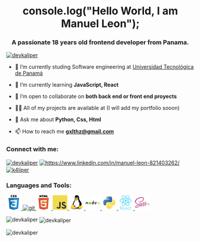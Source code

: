 <h1 align="center">console.log("Hello World,  I am Manuel Leon");</h1>
<h3 align="center">A passionate 18 years old frontend developer from Panama.</h3>

<p align="left"> <a href="https://twitter.com/devkaliper" target="blank"><img src="https://img.shields.io/twitter/follow/devkaliper?logo=twitter&style=for-the-badge" alt="devkaliper" /></a> </p>

- 🔭 I’m currently studing Software engineering at [Universidad Tecnológica de Panamá](https://utp.ac.pa/)

- 🌱 I’m currently learning **JavaScript, React**

- 👯 I’m open to collaborate on **both back end or front end proyects**

- 👨‍💻 All of my projects are available at (I will add my portfolio sooon)

- 💬 Ask me about **Python, Css, Html**

- 📫 How to reach me **gxlthz@gmail.com**


<h3 align="left">Connect with me:</h3>
<p align="left">
<a href="https://twitter.com/devkaliper" target="blank"><img align="center" src="https://raw.githubusercontent.com/rahuldkjain/github-profile-readme-generator/master/src/images/icons/Social/twitter.svg" alt="devkaliper" height="30" width="40" /></a>
<a href="https://linkedin.com/in/https://www.linkedin.com/in/manuel-leon-821403262/" target="blank"><img align="center" src="https://raw.githubusercontent.com/rahuldkjain/github-profile-readme-generator/master/src/images/icons/Social/linked-in-alt.svg" alt="https://www.linkedin.com/in/manuel-leon-821403262/" height="30" width="40" /></a>
<a href="https://instagram.com/k4liper" target="blank"><img align="center" src="https://raw.githubusercontent.com/rahuldkjain/github-profile-readme-generator/master/src/images/icons/Social/instagram.svg" alt="k4liper" height="30" width="40" /></a>
</p>

<h3 align="left">Languages and Tools:</h3>
<p align="left"> <a href="https://www.w3schools.com/css/" target="_blank" rel="noreferrer"> <img src="https://raw.githubusercontent.com/devicons/devicon/master/icons/css3/css3-original-wordmark.svg" alt="css3" width="40" height="40"/> </a> <a href="https://git-scm.com/" target="_blank" rel="noreferrer"> <img src="https://www.vectorlogo.zone/logos/git-scm/git-scm-icon.svg" alt="git" width="40" height="40"/> </a> <a href="https://www.w3.org/html/" target="_blank" rel="noreferrer"> <img src="https://raw.githubusercontent.com/devicons/devicon/master/icons/html5/html5-original-wordmark.svg" alt="html5" width="40" height="40"/> </a> <a href="https://developer.mozilla.org/en-US/docs/Web/JavaScript" target="_blank" rel="noreferrer"> <img src="https://raw.githubusercontent.com/devicons/devicon/master/icons/javascript/javascript-original.svg" alt="javascript" width="40" height="40"/> </a> <a href="https://www.linux.org/" target="_blank" rel="noreferrer"> <img src="https://raw.githubusercontent.com/devicons/devicon/master/icons/linux/linux-original.svg" alt="linux" width="40" height="40"/> </a> <a href="https://nodejs.org" target="_blank" rel="noreferrer"> <img src="https://raw.githubusercontent.com/devicons/devicon/master/icons/nodejs/nodejs-original-wordmark.svg" alt="nodejs" width="40" height="40"/> </a> <a href="https://www.python.org" target="_blank" rel="noreferrer"> <img src="https://raw.githubusercontent.com/devicons/devicon/master/icons/python/python-original.svg" alt="python" width="40" height="40"/> </a> <a href="https://reactjs.org/" target="_blank" rel="noreferrer"> <img src="https://raw.githubusercontent.com/devicons/devicon/master/icons/react/react-original-wordmark.svg" alt="react" width="40" height="40"/> </a> <a href="https://sass-lang.com" target="_blank" rel="noreferrer"> <img src="https://raw.githubusercontent.com/devicons/devicon/master/icons/sass/sass-original.svg" alt="sass" width="40" height="40"/> </a> </p>

<p><img align="left" src="https://github-readme-stats.vercel.app/api/top-langs?username=devkaliper&show_icons=true&locale=en&layout=compact" alt="devkaliper" /></p>

<p>&nbsp;<img align="center" src="https://github-readme-stats.vercel.app/api?username=devkaliper&show_icons=true&locale=en" alt="devkaliper" /></p>

<p><img align="center" src="https://github-readme-streak-stats.herokuapp.com/?user=devkaliper&" alt="devkaliper" /></p>
